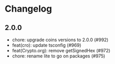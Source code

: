 # Changelog


## 2.0.0
- chore: upgrade coins versions to 2.0.0 (#992)
- feat(cro): update tsconfig (#969)
- feat(Crypto.org): remove getSignedHex (#972)
- chore: rename lite to go on packages (#975)
